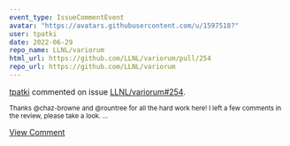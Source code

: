 ```yaml
---
event_type: IssueCommentEvent
avatar: "https://avatars.githubusercontent.com/u/1597518?"
user: tpatki
date: 2022-06-29
repo_name: LLNL/variorum
html_url: https://github.com/LLNL/variorum/pull/254
repo_url: https://github.com/LLNL/variorum
---
```


<a href='https://github.com/tpatki' target='_blank'>tpatki</a> commented on issue <a href='https://github.com/LLNL/variorum/pull/254' target='_blank'>LLNL/variorum#254</a>.

<small>Thanks @chaz-browne and @rountree for all the hard work here! I left a few comments in the review, please take a look. ...</small>

<a href='https://github.com/LLNL/variorum/pull/254' target='_blank'>View Comment</a>